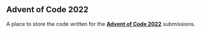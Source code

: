 ## Advent of Code 2022

A place to store the code written for the [**Advent of Code 2022**](https://adventofcode.com/) submissions.